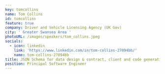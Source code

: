 ```yaml
---
key: tomcollins
name: Tom Collins
id: tomcollins
feature: true
company: Driver and Vehicle Licensing Agency (UK Gov)
city: ' Greater Swansea Area '
photoURL: /images/speakers/tom_collins.jpeg
socials:
  - icon: linkedin
    link: 'https://www.linkedin.com/in/tom-collins-27894bb/'
    name: tom-collins-27894bb
title: JSON Schema for data design & contract, client and code generation
position: Principal Software Engineer
---
```

